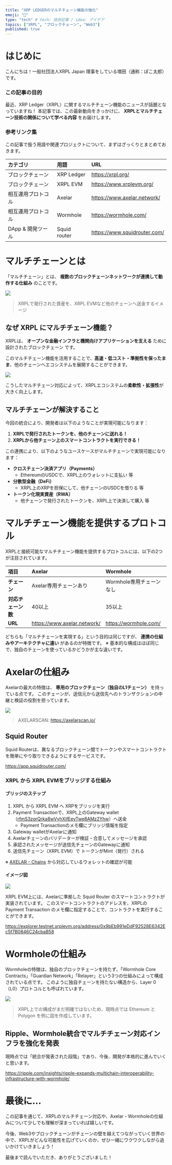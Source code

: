 ```yaml
---
title: "XRP LEDGERのマルチチェーン機能の強化"
emoji: "🐙"
type: "tech" # tech: 技術記事 / idea: アイデア
topics: ["XRPL", "ブロックチェーン", "Web3"]
published: true
---
```


# はじめに

こんにちは！一般社団法人XRPL Japan 理事をしている増田（通称：ぽこ太郎）です。

### この記事の目的

最近、XRP Ledger（XRPL）に関するマルチチェーン機能のニュースが話題となっていますね！
本記事では、この最新動向をきっかけに、 **XRPLとマルチチェーン技術の関係について学べる内容** をお届けします。

### 参考リンク集

この記事で扱う用語や関連プロジェクトについて、まずはざっくりとまとめておきます。

|カテゴリ|用語|URL|
|:--|:--|:--|
|ブロックチェーン|XRP Ledger|https://xrpl.org/|
|ブロックチェーン|XRPL EVM|https://www.xrplevm.org/|
|相互運用プロトコル|Axelar|https://www.axelar.network/|
|相互運用プロトコル|Wormhole|https://wormhole.com/|
|DApp & 開発ツール|Squid router|https://www.squidrouter.com/|


# マルチチェーンとは

「マルチチェーン」とは、 **複数のブロックチェーンネットワークが連携して動作する仕組み** のことです。

![](/images/2025-07-02-xrpl-bridge/01.png)

> XRPLで発行された資産を、XRPL EVMなど他のチェーンへ送金するイメージ

## なぜ XRPL にマルチチェーン機能？

XRPLは、 **オープンな金融インフラと機関向けアプリケーションを支える** ために設計されたブロックチェーン です。

このマルチチェーン機能を活用することで、**高速・低コスト・準拠性を保ったまま**、他のチェーンへエコシステムを展開することができます。

![](/images/2025-07-02-xrpl-bridge/02.png)

こうしたマルチチェーン対応によって、XRPLエコシステムの**柔軟性・拡張性**が大きく向上します。

## マルチチェーンが解決すること

今回の統合により、開発者は以下のようなことが実現可能になります：

1. **XRPLで発行されたトークンを、他のチェーンに送れる！**
2. **XRPLから他チェーン上のスマートコントラクトを実行できる！**

この連携により、以下のようなユースケースがマルチチェーンで実現可能になります：

- **クロスチェーン決済アプリ（Payments）**
  - EthereumのUSDCで、XRPL上のウォレットに支払い 等
- **分散型金融（DeFi）**
  - XRPL上のXRPを担保にして、他チェーンのUSDCを借りる 等
- **トークン化現実資産（RWA）**
  - 他チェーンで発行されたトークンを、XRPL上で決済して購入 等

# マルチチェーン機能を提供するプロトコル

XRPLと接続可能なマルチチェーン機能を提供するプロトコルには、以下の2つが注目されています。

|項目|Axelar|Wormhole|
|:--|:--|:--|
|**チェーン**|Axelar専用チェーンあり|Wormhole専用チェーンなし|
|**対応チェーン数**|40以上|35以上|
|**URL**|https://www.axelar.network/|https://wormhole.com/|

どちらも「マルチチェーンを実現する」という目的は同じですが、 **連携の仕組みやアーキテクチャに違い** があるのが特徴です。
※ 基本的な構成はほぼ同じで、独自のチェーンを使っているかどうかが主な違いです。

# Axelarの仕組み

Axelarの最大の特徴は、 **専用のブロックチェーン（独自のL1チェーン）** を持っている点です。
このチェーンが、送信元から送信先へのトランザクションの中継と検証の役割を担っています。

![](/images/2025-07-02-xrpl-bridge/03.png)

> AXELARSCAN: https://axelarscan.io/

## Squid Router

Squid Routerは、異なるブロックチェーン間でトークンやスマートコントラクトを簡単にやり取りできるようにするサービスです。

https://app.squidrouter.com/

### XRPL から XRPL EVMをブリッジする仕組み

#### ブリッジのステップ

1. XRPL から XRPL EVM へ XRPをブリッジを実行
2. Payment Transactionで、XRPL上のGateway wallet（[rfmS3zqrQrka8wVyhXifEeyTwe8AMz2Yhw](https://livenet.xrpl.org/accounts/rfmS3zqrQrka8wVyhXifEeyTwe8AMz2Yhw)）へ送金
    - Payment Transactionのメモ欄にブリッジ情報を指定
3. Gateway walletがAxelarに通知
4. Axelarチェーンのバリデーターが検証・合意してメッセージを承認
5. 承認されたメッセージが送信先チェーンのGatewayに通知
6. 送信先チェーン（XRPL EVM）で トークンがMint（発行）される

※ [AXELAR - Chains](https://axelarscan.io/resources/chains) から対応しているウォレットの確認が可能

#### イメージ図

![](/images/2025-07-02-xrpl-bridge/04.png)

XRPL EVM上には、Axelarに準拠した Squid Router のスマートコントラクトが実装されています。
このスマートコントラクトのアドレスを、XRPLの Payment Transaction のメモ欄に指定することで、コントラクトを実行することができます。

https://explorer.testnet.xrplevm.org/address/0x9bEb991eDdF92528E6342Ec5f7B0846C24cbaB58

# Wormholeの仕組み

Wormholeの特徴は、独自のブロックチェーンを持たず、「Wormhole Core Contracts」「Guardian Network」「Relayer」という3つの仕組みによって構成されている点です。
このように独自チェーンを持たない構造から、Layer 0（L0）プロトコルとも呼ばれています。

![](/images/2025-07-02-xrpl-bridge/05.png)

> XRPL上での構成がまだ明確ではないため、現時点では Ethereum と Polygon を例に図を作成しています。

## Ripple、Wormhole統合でマルチチェーン対応インフラを強化を発表

現時点では「統合が発表された段階」であり、今後、開発が本格的に進んでいくと思います。

https://ripple.com/insights/ripple-expands-multichain-interoperability-infrastructure-with-wormhole/

# 最後に...

この記事を通じて、XRPLのマルチチェーン対応や、Axelar・Wormholeの仕組みについて少しでも理解が深まっていれば嬉しいです。

今後、Web3やブロックチェーンがチェーンの壁を越えてつながっていく世界の中で、XRPLがどんな可能性を広げていくのか、ぜひ一緒にワクワクしながら追いかけていきましょう！

最後まで読んでいただき、ありがとうございました！
